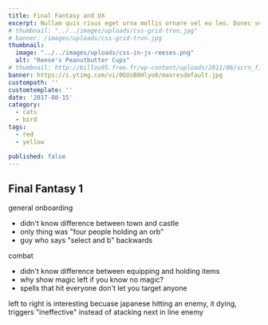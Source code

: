 ```yaml
---
title: Final Fantasy and UX
excerpt: Nullam quis risus eget urna mollis ornare vel eu leo. Donec sed odio dui. Sed posuere consectetur est at lobortis. Duis mollis, est non commodo luctus, nisi erat porttitor ligula, eget lacinia odio sem nec elit.
# thumbnail: "../../images/uploads/css-grid-tron.jpg"
# banner: /images/uploads/css-grid-tron.jpg
thumbnail: 
  image: "../../images/uploads/css-in-js-reeses.png"
  alt: "Reese's Peanutbutter Cups"
# thumbnail: http://billou95.free.fr/wp-content/uploads/2011/06/scrn_finalFantasyVI-04.gif
banner: https://i.ytimg.com/vi/0GUsB8Hlyo0/maxresdefault.jpg
custompath: ''
customtemplate: ''
date: '2017-08-15'
category: 
  - cats
  - bird
tags:
  - red
  - yellow

published: false
---
```


## Final Fantasy 1

general onboarding
- didn't know difference between town and castle
- only thing was "four people holding an orb"
- guy who says "select and b" backwards

combat
- didn't know difference between equipping and holding items
- why show magic left if you know no magic?
- spells that hit everyone don't let you target anyone

left to right is interesting becuase japanese
hitting an enemy, it dying, triggers "ineffective" instead of atacking next in line enemy
